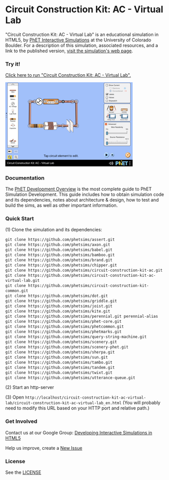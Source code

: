 Circuit Construction Kit: AC - Virtual Lab
=============
"Circuit Construction Kit: AC - Virtual Lab" is an educational simulation in HTML5, by <a href="https://phet.colorado.edu/" target="_blank">PhET Interactive Simulations</a>
at the University of Colorado Boulder.
For a description of this simulation, associated resources, and a link to the published version,
<a href="https://phet.colorado.edu/en/simulation/circuit-construction-kit-ac-virtual-lab" target="_blank">visit the simulation's web page</a>.

### Try it!

<a href="https://phet.colorado.edu/sims/html/circuit-construction-kit-ac-virtual-lab/latest/circuit-construction-kit-ac-virtual-lab_en.html" target="_blank">Click here to run "Circuit Construction Kit: AC - Virtual Lab".</a>

<a href="https://phet.colorado.edu/sims/html/circuit-construction-kit-ac-virtual-lab/latest/circuit-construction-kit-ac-virtual-lab_en.html" target="_blank">
<img src="https://raw.githubusercontent.com/phetsims/circuit-construction-kit-ac-virtual-lab/master/assets/circuit-construction-kit-ac-virtual-lab-screenshot.png" alt="Screenshot" style="width: 400px;"/>
</a>

### Documentation
The <a href="https://github.com/phetsims/phet-info/blob/master/doc/phet-development-overview.md" target="_blank">PhET Development Overview</a> is the most complete guide to PhET Simulation
Development. This guide includes how to obtain simulation code and its dependencies, notes about architecture & design, how to test and build
the sims, as well as other important information.

### Quick Start
(1) Clone the simulation and its dependencies:
```
git clone https://github.com/phetsims/assert.git
git clone https://github.com/phetsims/axon.git
git clone https://github.com/phetsims/babel.git
git clone https://github.com/phetsims/bamboo.git
git clone https://github.com/phetsims/brand.git
git clone https://github.com/phetsims/chipper.git
git clone https://github.com/phetsims/circuit-construction-kit-ac.git
git clone https://github.com/phetsims/circuit-construction-kit-ac-virtual-lab.git
git clone https://github.com/phetsims/circuit-construction-kit-common.git
git clone https://github.com/phetsims/dot.git
git clone https://github.com/phetsims/griddle.git
git clone https://github.com/phetsims/joist.git
git clone https://github.com/phetsims/kite.git
git clone https://github.com/phetsims/perennial.git perennial-alias
git clone https://github.com/phetsims/phet-core.git
git clone https://github.com/phetsims/phetcommon.git
git clone https://github.com/phetsims/phetmarks.git
git clone https://github.com/phetsims/query-string-machine.git
git clone https://github.com/phetsims/scenery.git
git clone https://github.com/phetsims/scenery-phet.git
git clone https://github.com/phetsims/sherpa.git
git clone https://github.com/phetsims/sun.git
git clone https://github.com/phetsims/tambo.git
git clone https://github.com/phetsims/tandem.git
git clone https://github.com/phetsims/twixt.git
git clone https://github.com/phetsims/utterance-queue.git
```
(2) Start an http-server

(3) Open `http://localhost/circuit-construction-kit-ac-virtual-lab/circuit-construction-kit-ac-virtual-lab_en.html` (You will probably need to modify this URL based on your HTTP port and relative path.)

### Get Involved

Contact us at our Google Group: <a href="http://groups.google.com/forum/#!forum/developing-interactive-simulations-in-html5" target="_blank">Developing Interactive Simulations in HTML5</a>

Help us improve, create a <a href="http://github.com/phetsims/circuit-construction-kit-ac-virtual-lab/issues/new" target="_blank">New Issue</a>

### License
See the <a href="https://github.com/phetsims/circuit-construction-kit-ac-virtual-lab/blob/master/LICENSE" target="_blank">LICENSE</a>
